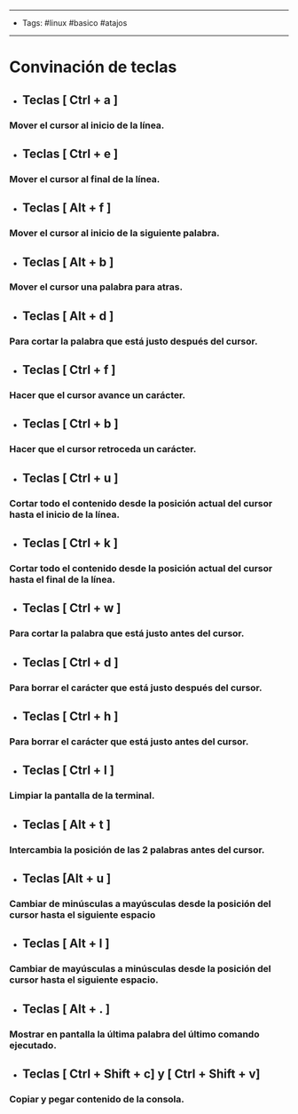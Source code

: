 ----
- Tags: #linux #basico #atajos 
---

# Convinación de teclas 

- ## Teclas [ Ctrl + a ]
### Mover el cursor al inicio de la línea. 

- ## Teclas [ Ctrl + e ]
### Mover el cursor al final de la línea. 

- ## Teclas [ Alt + f ] 
### Mover el cursor al inicio de la siguiente palabra. 

- ## Teclas [ Alt + b ]
### Mover el cursor una palabra para atras. 

- ## Teclas [ Alt + d ]
### Para cortar la palabra que está justo después del cursor.

- ## Teclas [ Ctrl + f ]
### Hacer que el cursor avance un carácter. 

- ## Teclas [ Ctrl + b ]
### Hacer que el cursor retroceda un carácter.

- ## Teclas [ Ctrl + u ]
### Cortar todo el contenido desde la posición actual del cursor hasta el inicio de la línea.

- ## Teclas [ Ctrl + k ]
### Cortar todo el contenido desde la posición actual del cursor hasta el final de la línea. 

- ## Teclas [ Ctrl + w ]
### Para cortar la palabra que está justo antes del cursor. 

- ## Teclas [ Ctrl + d ]
### Para borrar el carácter que está justo después del cursor. 

- ## Teclas [ Ctrl + h ]
### Para borrar el carácter que está justo antes del cursor.

- ## Teclas [ Ctrl + l ]
### Limpiar la pantalla de la terminal. 

- ## Teclas [ Alt + t ]
### Intercambia la posición de las 2 palabras antes del cursor. 

- ## Teclas [Alt + u ]
### Cambiar de minúsculas a mayúsculas desde la posición del cursor hasta el siguiente espacio 

- ## Teclas [ Alt + l ]
### Cambiar de mayúsculas a minúsculas desde la posición del cursor hasta el siguiente espacio.

- ## Teclas [ Alt + . ]
### Mostrar en pantalla la última palabra del último comando ejecutado.

- ## Teclas [ Ctrl + Shift + c] y [ Ctrl + Shift + v]
### Copiar y pegar contenido de la consola. 



